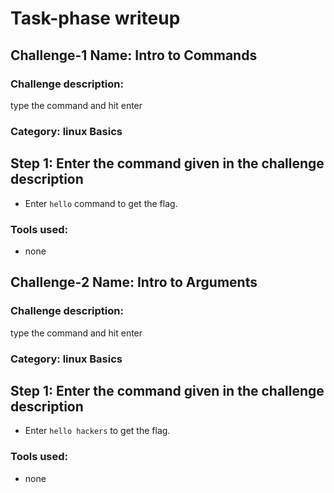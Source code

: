 # Task-phase writeup
## Challenge-1 Name: Intro to Commands

### Challenge description:
type the command and hit enter

### Category: linux Basics

## Step 1: Enter the command given in the challenge description
- Enter `hello` command to get the flag.

### Tools used:
- none

## Challenge-2 Name: Intro to Arguments

### Challenge description:
type the command and hit enter

### Category: linux Basics

## Step 1: Enter the command given in the challenge description
- Enter `hello hackers` to get the flag.

### Tools used:
- none